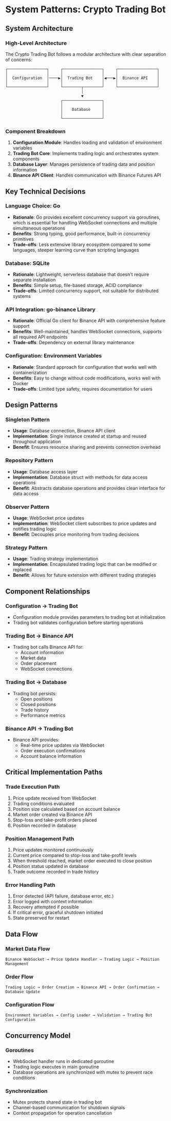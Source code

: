 # System Patterns: Crypto Trading Bot

## System Architecture

### High-Level Architecture
The Crypto Trading Bot follows a modular architecture with clear separation of concerns:

```
┌─────────────────┐     ┌─────────────────┐     ┌─────────────────┐
│                 │     │                 │     │                 │
│  Configuration  │────▶│  Trading Bot    │◀───▶│  Binance API    │
│                 │     │                 │     │                 │
└─────────────────┘     └────────┬────────┘     └─────────────────┘
                                 │
                                 ▼
                        ┌─────────────────┐
                        │                 │
                        │    Database     │
                        │                 │
                        └─────────────────┘
```

### Component Breakdown
1. **Configuration Module**: Handles loading and validation of environment variables
2. **Trading Bot Core**: Implements trading logic and orchestrates system components
3. **Database Layer**: Manages persistence of trading data and position information
4. **Binance API Client**: Handles communication with Binance Futures API

## Key Technical Decisions

### Language Choice: Go
- **Rationale**: Go provides excellent concurrency support via goroutines, which is essential for handling WebSocket connections and multiple simultaneous operations
- **Benefits**: Strong typing, good performance, built-in concurrency primitives
- **Trade-offs**: Less extensive library ecosystem compared to some languages, steeper learning curve than scripting languages

### Database: SQLite
- **Rationale**: Lightweight, serverless database that doesn't require separate installation
- **Benefits**: Simple setup, file-based storage, ACID compliance
- **Trade-offs**: Limited concurrency support, not suitable for distributed systems

### API Integration: go-binance Library
- **Rationale**: Official Go client for Binance API with comprehensive feature support
- **Benefits**: Well-maintained, handles WebSocket connections, supports all required API endpoints
- **Trade-offs**: Dependency on external library maintenance

### Configuration: Environment Variables
- **Rationale**: Standard approach for configuration that works well with containerization
- **Benefits**: Easy to change without code modifications, works well with Docker
- **Trade-offs**: Limited type safety, requires documentation for users

## Design Patterns

### Singleton Pattern
- **Usage**: Database connection, Binance API client
- **Implementation**: Single instance created at startup and reused throughout application
- **Benefit**: Ensures resource sharing and prevents connection overhead

### Repository Pattern
- **Usage**: Database access layer
- **Implementation**: Database struct with methods for data access operations
- **Benefit**: Abstracts database operations and provides clean interface for data access

### Observer Pattern
- **Usage**: WebSocket price updates
- **Implementation**: WebSocket client subscribes to price updates and notifies trading logic
- **Benefit**: Decouples price monitoring from trading decisions

### Strategy Pattern
- **Usage**: Trading strategy implementation
- **Implementation**: Encapsulated trading logic that can be modified or replaced
- **Benefit**: Allows for future extension with different trading strategies

## Component Relationships

### Configuration → Trading Bot
- Configuration module provides parameters to trading bot at initialization
- Trading bot validates configuration before starting operations

### Trading Bot → Binance API
- Trading bot calls Binance API for:
  - Account information
  - Market data
  - Order placement
  - WebSocket connections

### Trading Bot → Database
- Trading bot persists:
  - Open positions
  - Closed positions
  - Trade history
  - Performance metrics

### Binance API → Trading Bot
- Binance API provides:
  - Real-time price updates via WebSocket
  - Order execution confirmations
  - Account balance information

## Critical Implementation Paths

### Trade Execution Path
1. Price update received from WebSocket
2. Trading conditions evaluated
3. Position size calculated based on account balance
4. Market order created via Binance API
5. Stop-loss and take-profit orders placed
6. Position recorded in database

### Position Management Path
1. Price updates monitored continuously
2. Current price compared to stop-loss and take-profit levels
3. When threshold reached, market order executed to close position
4. Position status updated in database
5. Trade outcome recorded in trade history

### Error Handling Path
1. Error detected (API failure, database error, etc.)
2. Error logged with context information
3. Recovery attempted if possible
4. If critical error, graceful shutdown initiated
5. State preserved for restart

## Data Flow

### Market Data Flow
```
Binance WebSocket → Price Update Handler → Trading Logic → Position Management
```

### Order Flow
```
Trading Logic → Order Creation → Binance API → Order Confirmation → Database Update
```

### Configuration Flow
```
Environment Variables → Config Loader → Validation → Trading Bot Configuration
```

## Concurrency Model

### Goroutines
- WebSocket handler runs in dedicated goroutine
- Trading logic executes in main goroutine
- Database operations are synchronized with mutex to prevent race conditions

### Synchronization
- Mutex protects shared state in trading bot
- Channel-based communication for shutdown signals
- Context propagation for operation cancellation
